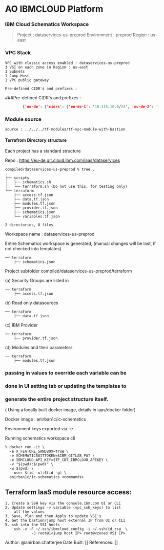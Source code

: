 

# AO IBMCLOUD Platform 
### IBM Cloud Schematics Workspace

> Project :  dataservices-us-preprod
> Environment :   preprod
> Region : us-east


### VPC Stack
    
    VPC with classic access enabled : dataservices-us-preprod   
    3 VSI on each zone in Region : us-east    
    3 Subnets     
    1 Jump Host
    1 VPC public gateway
    
    Pre-defined CIDR's and prefixes :
       
         

###Pre-defined CIDR's and prefixes : 

```json
        {'eu-de': {'cidrs': {'eu-de-1': '10.116.10.0/24', 'eu-de-2': '10.116.11.0/24', 'eu-de-3': '10.116.12.0/24'}}, 'jp-tok': {'cidrs': {'jp-tok-1': '10.116.13.0/24', 'jp-tok-2': '10.116.14.0/24', 'jp-tok-3': '10.116.15.0/24'}}, 'us-east': {'cidrs': {'us-east-1': '10.116.16.0/24', 'us-east-2': '10.116.17.0/24', 'us-east-3': '10.116.18.0/24'}}}
```



### Module source
    source : ../../../tf-modules/tf-vpc-module-with-bastion
     

#### Terrafrom Directory structure 

Each project has a standard structure

Repo : https://eu-de.git.cloud.ibm.com/iaas/dataservices 

```commandline
compiled/dataservices-us-preprod % tree .
.
├── scripts
│   ├── schematics.sh
│   └── terraform.sh (Do not use this, for testing only)
└── terraform
    ├── access.tf.json
    ├── data.tf.json
    ├── modules.tf.json
    ├── provider.tf.json
    ├── schematics.json
    └── variables.tf.json

2 directories, 8 files
```

Workspace name : dataservices-us-preprod

Entire Schematics workspace is generated, 
(manual changes will be lost, if not checked into templates) 

```commandline
── terraform
    ├── schematics.json
```

Project subfolder compiled/dataservices-us-preprod/terraform

(a) Security Groups are listed in

```commandline
── terraform
    ├── access.tf.json
```

(b) Read only datasources

```commandline
── terraform
    ├── data.tf.json
```
(c) IBM Provider

```commandline
── terraform
    ├── provider.tf.json
``` 

(d) Modules and their parameters 

```commandline
── terraform
    ├── modules.tf.json
```

### passing in values to override each variable can be
### done in UI setting tab or updating the templates to
### generate the entire project structure itself. 

( Using a locally built docker image, details in iaas/docker folder)

Docker image : anirban1c/ic-schematics

Environment keys exported via -e

Running schematics workspace cli
```commandline
% docker run -it \
  -e X_FEATURE_SANDBOX=true \
  -e SCHEMATICSGITTOKEN=$IBM_GITLAB_PAT \
  -e IBMCLOUD_API_KEY=$TF_CDT_IBMCLOUD_APIKEY \
  -v "$(pwd):$(pwd)" \
  -w $(pwd) \
  --user $(id -u):$(id -g) \
  anirban1c/ic-schematics <commands>

```

## Terraform IaaS module resource access:
    1. Create a SSH key via the console.ibm.com UI or CLI
    2. Update settings -> variable (vpc_ssh_keys) to list 
        all the values
    3. Save, Plan and then Apply to update VSI's
    4. Get the bastion/jump host external IP from UI or CLI
    5. ssh into the VSI hosts 
        ssh -v -F ~/.ssh/ibmcloud_config -i ~/.ssh/id_rsa  \
                -J root@1<jump host IP> root@<zoned VSI IP>
 
 
 Author: @anirban.chatterjee
 Date Built: []
 References: []